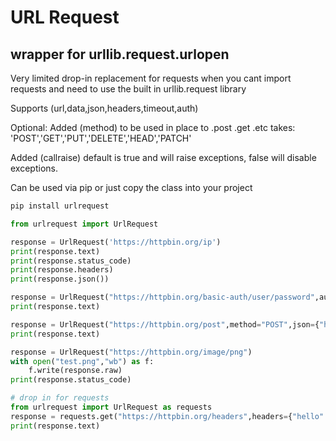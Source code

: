 # URL Request
## wrapper for urllib.request.urlopen


Very limited drop-in replacement for requests when you cant import requests and need to use the built in urllib.request library 

Supports (url,data,json,headers,timeout,auth)

Optional:
Added (method) to be used in place to .post .get .etc takes:
'POST','GET','PUT','DELETE','HEAD','PATCH'

Added (callraise) default is true and will raise exceptions, false will disable exceptions.


Can be used via pip or just copy the class into your project
``` python
pip install urlrequest
```
``` python
from urlrequest import UrlRequest
```

```python
response = UrlRequest('https://httpbin.org/ip')
print(response.text)
print(response.status_code)
print(response.headers)
print(response.json())

response = UrlRequest("https://httpbin.org/basic-auth/user/password",auth=('user','password'))
print(response.text)

response = UrlRequest("https://httpbin.org/post",method="POST",json={"hello":"world"})
print(response.text)

response = UrlRequest("https://httpbin.org/image/png")
with open("test.png","wb") as f:
    f.write(response.raw)
print(response.status_code)

# drop in for requests
from urlrequest import UrlRequest as requests
response = requests.get("https://httpbin.org/headers",headers={"hello":"world header test"})
print(response.text)
```
